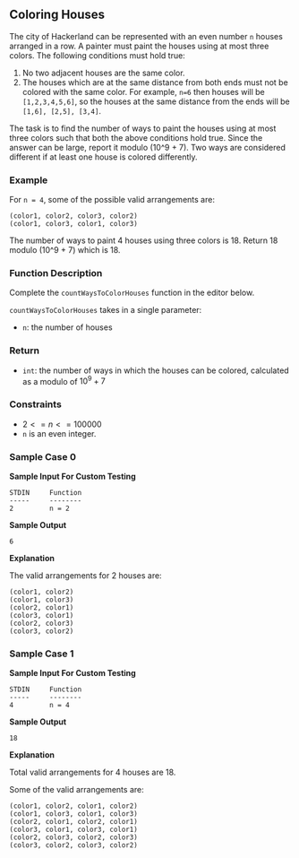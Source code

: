 ##  Coloring Houses

The city of Hackerland can be represented with an even number `n` houses arranged in a row. A painter must paint the houses using at most three colors. The following conditions must hold true:

1. No two adjacent houses are the same color.
2. The houses which are at the same distance from both ends must not be colored with the same color. For example, `n=6` then houses will be `[1,2,3,4,5,6]`, so the houses at the same distance from the ends will be `[1,6], [2,5], [3,4]`.

The task is to find the number of ways to paint the houses using at most three colors such that both the above conditions hold true. Since the answer can be large, report it modulo \(10^9 + 7\). Two ways are considered different if at least one house is colored differently.

### Example

For `n = 4`, some of the possible valid arrangements are:

```
(color1, color2, color3, color2)
(color1, color3, color1, color3)
```

The number of ways to paint 4 houses using three colors is 18. Return 18 modulo \(10^9 + 7\) which is 18.

### Function Description

Complete the `countWaysToColorHouses` function in the editor below.

`countWaysToColorHouses` takes in a single parameter:

- `n`: the number of houses

### Return

- `int`: the number of ways in which the houses can be colored, calculated as a modulo of $10^9 + 7$

### Constraints

- $2 <= n <= 100000$
- `n` is an even integer.

### Sample Case 0

**Sample Input For Custom Testing**
```
STDIN     Function
-----     --------
2         n = 2
```

**Sample Output**
```
6
```

**Explanation**

The valid arrangements for 2 houses are:

```
(color1, color2)
(color1, color3)
(color2, color1)
(color3, color1)
(color2, color3)
(color3, color2)
```

### Sample Case 1

**Sample Input For Custom Testing**
```
STDIN     Function
-----     --------
4         n = 4
```

**Sample Output**
```
18
```

**Explanation**

Total valid arrangements for 4 houses are 18.

Some of the valid arrangements are:

```
(color1, color2, color1, color2)
(color1, color3, color1, color3)
(color2, color1, color2, color1)
(color3, color1, color3, color1)
(color2, color3, color2, color3)
(color3, color2, color3, color2)
```
